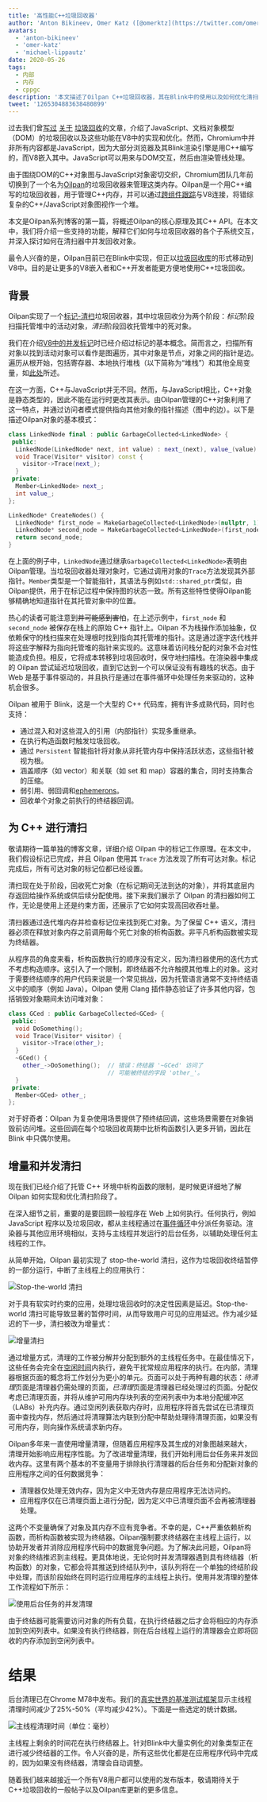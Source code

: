 ```yaml
---
title: '高性能C++垃圾回收器'
author: 'Anton Bikineev, Omer Katz ([@omerktz](https://twitter.com/omerktz)), 和 Michael Lippautz ([@mlippautz](https://twitter.com/mlippautz))，C++内存专家'
avatars:
  - 'anton-bikineev'
  - 'omer-katz'
  - 'michael-lippautz'
date: 2020-05-26
tags:
  - 内部
  - 内存
  - cppgc
description: '本文描述了Oilpan C++垃圾回收器，其在Blink中的使用以及如何优化清扫，即释放不可达内存的过程。'
tweet: '1265304883638480899'
---
```


过去我们曾[写过](https://v8.dev/blog/trash-talk) [关于](https://v8.dev/blog/concurrent-marking) [垃圾回收](https://v8.dev/blog/tracing-js-dom)的文章，介绍了JavaScript、文档对象模型（DOM）的垃圾回收以及这些功能在V8中的实现和优化。然而，Chromium中并非所有内容都是JavaScript，因为大部分浏览器及其Blink渲染引擎是用C++编写的，而V8嵌入其中。JavaScript可以用来与DOM交互，然后由渲染管线处理。

<!--truncate-->
由于围绕DOM的C++对象图与JavaScript对象密切交织，Chromium团队几年前切换到了一个名为[Oilpan](https://www.youtube.com/watch?v=_uxmEyd6uxo)的垃圾回收器来管理这类内存。Oilpan是一个用C++编写的垃圾回收器，用于管理C++内存，并可以通过[跨组件跟踪](https://research.google/pubs/pub47359/)与V8连接，将错综复杂的C++/JavaScript对象图视作一个堆。

本文是Oilpan系列博客的第一篇，将概述Oilpan的核心原理及其C++ API。在本文中，我们将介绍一些支持的功能，解释它们如何与垃圾回收器的各个子系统交互，并深入探讨如何在清扫器中并发回收对象。

最令人兴奋的是，Oilpan目前已在Blink中实现，但正以[垃圾回收库](https://chromium.googlesource.com/v8/v8.git/+/HEAD/include/cppgc/)的形式移动到V8中。目的是让更多的V8嵌入者和C++开发者能更方便地使用C++垃圾回收。

## 背景

Oilpan实现了一个[标记-清扫](https://en.wikipedia.org/wiki/Tracing_garbage_collection)垃圾回收器，其中垃圾回收分为两个阶段：*标记*阶段扫描托管堆中的活动对象，*清扫*阶段回收托管堆中的死对象。

我们在介绍[V8中的并发标记](https://v8.dev/blog/concurrent-marking)时已经介绍过标记的基本概念。简而言之，扫描所有对象以找到活动对象可以看作是图遍历，其中对象是节点，对象之间的指针是边。遍历从根开始，包括寄存器、本地执行堆栈（以下简称为“堆栈”）和其他全局变量，如[此处](https://v8.dev/blog/concurrent-marking#background)所述。

在这一方面，C++与JavaScript并无不同。然而，与JavaScript相比，C++对象是静态类型的，因此不能在运行时更改其表示。由Oilpan管理的C++对象利用了这一特点，并通过访问者模式提供指向其他对象的指针描述（图中的边）。以下是描述Oilpan对象的基本模式：

```cpp
class LinkedNode final : public GarbageCollected<LinkedNode> {
 public:
  LinkedNode(LinkedNode* next, int value) : next_(next), value_(value) {}
  void Trace(Visitor* visitor) const {
    visitor->Trace(next_);
  }
 private:
  Member<LinkedNode> next_;
  int value_;
};

LinkedNode* CreateNodes() {
  LinkedNode* first_node = MakeGarbageCollected<LinkedNode>(nullptr, 1);
  LinkedNode* second_node = MakeGarbageCollected<LinkedNode>(first_node, 2);
  return second_node;
}
```

在上面的例子中，`LinkedNode`通过继承`GarbageCollected<LinkedNode>`表明由Oilpan管理。当垃圾回收器处理对象时，它通过调用对象的`Trace`方法发现其外部指针。`Member`类型是一个智能指针，其语法与例如`std::shared_ptr`类似，由Oilpan提供，用于在标记过程中保持图的状态一致。所有这些特性使得Oilpan能够精确地知道指针在其托管对象中的位置。

热心的读者可能注意到~~并可能感到害怕~~，在上述示例中，`first_node` 和 `second_node` 被保存在栈上的原始 C++ 指针上。Oilpan 不为栈操作添加抽象，仅依赖保守的栈扫描来在处理根时找到指向其托管堆的指针。这是通过逐字迭代栈并将这些字解释为指向托管堆的指针来实现的。这意味着访问栈分配的对象不会对性能造成负担。相反，它将成本转移到垃圾回收时，保守地扫描栈。在渲染器中集成的 Oilpan 尝试延迟垃圾回收，直到它达到一个可以保证没有有趣栈的状态。由于 Web 是基于事件驱动的，并且执行是通过在事件循环中处理任务来驱动的，这种机会很多。

Oilpan 被用于 Blink，这是一个大型的 C++ 代码库，拥有许多成熟代码，同时也支持：

- 通过混入和对这些混入的引用（内部指针）实现多重继承。
- 在执行构造函数时触发垃圾回收。
- 通过 `Persistent` 智能指针将对象从非托管内存中保持活跃状态，这些指针被视为根。
- 涵盖顺序（如 vector）和关联（如 set 和 map）容器的集合，同时支持集合的压缩。
- 弱引用、弱回调和[ephemerons](https://en.wikipedia.org/wiki/Ephemeron)。
- 回收单个对象之前执行的终结器回调。

## 为 C++ 进行清扫

敬请期待一篇单独的博客文章，详细介绍 Oilpan 中的标记工作原理。在本文中，我们假设标记已完成，并且 Oilpan 使用其 `Trace` 方法发现了所有可达对象。标记完成后，所有可达对象的标记位都已经设置。

清扫现在处于阶段，回收死亡对象（在标记期间无法到达的对象），并将其底层内存返回给操作系统或供后续分配使用。接下来我们展示了 Oilpan 的清扫器如何工作，无论是使用上还是约束方面，还展示了它如何实现高回收吞吐量。

清扫器通过迭代堆内存并检查标记位来找到死亡对象。为了保留 C++ 语义，清扫器必须在释放对象内存之前调用每个死亡对象的析构函数。非平凡析构函数被实现为终结器。

从程序员的角度来看，析构函数执行的顺序没有定义，因为清扫器使用的迭代方式不考虑构造顺序。这引入了一个限制，即终结器不允许触摸其他堆上的对象。这对于需要终结顺序的用户代码来说是一个常见挑战，因为托管语言通常不支持终结语义中的顺序（例如 Java）。Oilpan 使用 Clang 插件静态验证了许多其他内容，包括销毁对象期间未访问堆对象：

```cpp
class GCed : public GarbageCollected<GCed> {
 public:
  void DoSomething();
  void Trace(Visitor* visitor) {
    visitor->Trace(other_);
  }
  ~GCed() {
    other_->DoSomething();  // 错误：终结器 '~GCed' 访问了
                            // 可能被终结的字段 'other_'。
  }
 private:
  Member<GCed> other_;
};
```

对于好奇者：Oilpan 为复杂使用场景提供了预终结回调，这些场景需要在对象销毁前访问堆。这些回调在每个垃圾回收周期中比析构函数引入更多开销，因此在 Blink 中只偶尔使用。

## 增量和并发清扫

现在我们已经介绍了托管 C++ 环境中析构函数的限制，是时候更详细地了解 Oilpan 如何实现和优化清扫阶段了。

在深入细节之前，重要的是要回顾一般程序在 Web 上如何执行。任何执行，例如 JavaScript 程序以及垃圾回收，都从主线程通过在[事件循环](https://en.wikipedia.org/wiki/Event_loop)中分派任务驱动。渲染器与其他应用环境相似，支持与主线程并发运行的后台任务，以辅助处理任何主线程的工作。

从简单开始，Oilpan 最初实现了 stop-the-world 清扫，这作为垃圾回收终结暂停的一部分运行，中断了主线程上的应用执行：

![Stop-the-world 清扫](/_img/high-performance-cpp-gc/stop-the-world-sweeping.svg)

对于具有软实时约束的应用，处理垃圾回收时的决定性因素是延迟。Stop-the-world 清扫可能导致显著的暂停时间，从而导致用户可见的应用延迟。作为减少延迟的下一步，清扫被改为增量式：

![增量清扫](/_img/high-performance-cpp-gc/incremental-sweeping.svg)

通过增量方式，清理的工作被分解并分配到额外的主线程任务中。在最佳情况下，这些任务会完全在[空闲时间](https://research.google/pubs/pub45361/)内执行，避免干扰常规应用程序的执行。在内部，清理器根据页面的概念将工作划分为更小的单元。页面可以处于两种有趣的状态：*待清理*页面是清理器仍需处理的页面，*已清理*页面是清理器已经处理过的页面。分配仅考虑已清理页面，并将从维护可用内存块列表的空闲列表中为本地分配缓冲区（LABs）补充内存。通过空闲列表获取内存时，应用程序将首先尝试在已清理页面中查找内存，然后通过将清理算法内联到分配中帮助处理待清理页面，如果没有可用内存，则向操作系统请求新内存。

Oilpan多年来一直使用增量清理，但随着应用程序及其生成的对象图越来越大，清理开始影响应用程序性能。为了改进增量清理，我们开始利用后台任务来并发回收内存。这里有两个基本的不变量用于排除执行清理器的后台任务和分配新对象的应用程序之间的任何数据竞争：

- 清理器仅处理无效内存，因为定义中无效内存是应用程序无法访问的。
- 应用程序仅在已清理页面上进行分配，因为定义中已清理页面不会再被清理器处理。

这两个不变量确保了对象及其内存不应有竞争者。不幸的是，C++严重依赖析构函数，而析构函数被实现为终结器。Oilpan强制要求终结器在主线程上运行，以协助开发者并消除应用程序代码中的数据竞争问题。为了解决此问题，Oilpan将对象的终结推迟到主线程。更具体地说，无论何时并发清理器遇到具有终结器（析构函数）的对象，它都会将其推送到终结队列中，该队列将在一个单独的终结阶段中处理，而该阶段始终在同时运行应用程序的主线程上执行。使用并发清理的整体工作流程如下所示：

![使用后台任务的并发清理](/_img/high-performance-cpp-gc/concurrent-sweeping.svg)

由于终结器可能需要访问对象的所有负载，在执行终结器之后才会将相应的内存添加到空闲列表中。如果没有执行终结器，则在后台线程上运行的清理器会立即将回收的内存添加到空闲列表中。

# 结果

后台清理已在Chrome M78中发布。我们的[真实世界的基准测试框架](https://v8.dev/blog/real-world-performance)显示主线程清理时间减少了25%-50%（平均减少42%）。下面是一些选定的统计数据。

![主线程清理时间（单位：毫秒）](/_img/high-performance-cpp-gc/results.svg)

主线程上剩余的时间花在执行终结器上。针对Blink中大量实例化的对象类型正在进行减少终结器的工作。令人兴奋的是，所有这些优化都是在应用程序代码中完成的，因为如果没有终结器，清理会自动调整。

随着我们越来越接近一个所有V8用户都可以使用的发布版本，敬请期待关于C++垃圾回收的一般帖子以及Oilpan库更新的更多信息。
